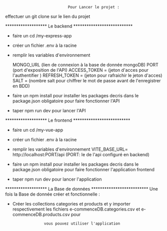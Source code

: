                                 Pour Lancer le projet : 

effectuer un git clone sur le lien du projet 


******************* Le backend ***************************
- faire un cd /my-express-app
- créer un fichier .env à la racine
- remplir les variables d'environnement

    MONGO_URL (lien de connexion à la base de donnée mongoDB)
    PORT (port d'exposition de l'API)
    ACCESS_TOKEN = (jeton d'acces pour l'authentifier )
    REFRESH_TOKEN = (jeton pour rafraichir le jeton d'acces)
    SALT = (nombre salt pour chiffrer le mot de passe avant de l'enregistrer en BDD)

- faire un npm install pour installer les packages decris dans le package.json obligatoire pour faire fonctionner l'API
- taper npm run dev pour lancer l'API


******************* Le frontend  **************************

- faire un cd /my-vue-app

- créer un fichier .env à la racine

- remplir les variables d'environnement
 VITE_BASE_URL= http://localhost:PORT/api (PORT: le de l'api configuré en backend)

- faire un npm install pour installer les packages decris dans le package.json obligatoire pour faire fonctionner l'application frontend

- taper npm run dev pour lancer l'application 


******************* La Base de données  **************************
    Une fois la Base de donnée créer et fonctionnelle :
- Créer les collections categories et products et y importer respectivement les fichiers e-commenceDB.categories.csv et e-commenceDB.products.csv pour 

                    
                    vous pouvez utiliser l'application 

